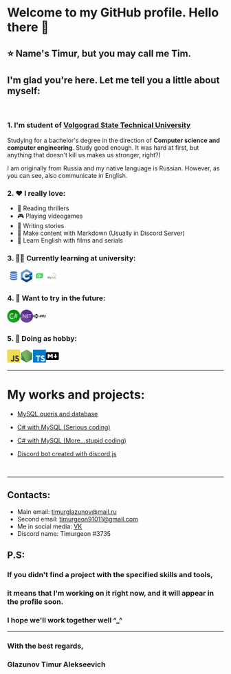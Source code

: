 # Welcome to my GitHub profile. Hello there 👋

## ⭐ Name's Timur, but you may call me Tim. 
## I'm glad you're here. Let me tell you a little about myself:
<br/>

### 1. I'm student of [Volgograd State Technical University](https://www.vstu.ru/eng/)

Studying for a bachelor's degree in the direction of **Computer science and computer engineering**.
Study good enough. It was hard at first, but anything that doesn't kill us makes us stronger, right?) 

I am originally from Russia and my native language is Russian. However, as you can see, also communicate in English. 

<ber/>

### 2. ♥️ I really love: 
* 📖 Reading thrillers 
* 🎮 Playing videogames 
* 📝 Writing stories 
* 🎨 Make content with Markdown (Usually in Discord Server)
* 🎦 Learn English with films and serials 

### 3. 👨‍🎓 Currently learning at university: 

<img align="left" alt="SQL" width="30px" src="https://raw.githubusercontent.com/github/explore/80688e429a7d4ef2fca1e82350fe8e3517d3494d/topics/sql/sql.png"/> 

<img align="left" alt="Cpp" width="30px" src="https://raw.githubusercontent.com/github/explore/80688e429a7d4ef2fca1e82350fe8e3517d3494d/topics/cpp/cpp.png"/> 

<img align="left" alt="Qt" width="30px" src="https://raw.githubusercontent.com/github/explore/80688e429a7d4ef2fca1e82350fe8e3517d3494d/topics/qt/qt.png"/> 

<img align="left" alt="MySQL" width="30px" src="https://raw.githubusercontent.com/github/explore/80688e429a7d4ef2fca1e82350fe8e3517d3494d/topics/mysql/mysql.png"/> 

<br />
<br />

### 4. 🤔 Want to try in the future:  
<img align="left" alt="CSharp" width="30px" src="https://raw.githubusercontent.com/github/explore/80688e429a7d4ef2fca1e82350fe8e3517d3494d/topics/csharp/csharp.png"/> 

<img align="left" alt="Dotnet" width="30px" src="https://raw.githubusercontent.com/github/explore/93d8a67084f94b2a444e510199a6e7622e5b09a3/topics/dotnet/dotnet.png"/> 

<img align="left" alt="Unity" width="30px" src="https://raw.githubusercontent.com/github/explore/80688e429a7d4ef2fca1e82350fe8e3517d3494d/topics/unity/unity.png"/>


<br />
<br />

### 5. 💭 Doing as hobby: 
<img align="left" alt="JS" width="30px" src="https://raw.githubusercontent.com/github/explore/80688e429a7d4ef2fca1e82350fe8e3517d3494d/topics/javascript/javascript.png"/> 
<img align="left" alt="NodeJS" width="30px" src="https://raw.githubusercontent.com/github/explore/80688e429a7d4ef2fca1e82350fe8e3517d3494d/topics/nodejs/nodejs.png"/> 
<img align="left" alt="TS" width="30px" src="https://raw.githubusercontent.com/github/explore/80688e429a7d4ef2fca1e82350fe8e3517d3494d/topics/typescript/typescript.png"/> 
<img align="left" alt="Markdown" width="30px" src="https://raw.githubusercontent.com/github/explore/80688e429a7d4ef2fca1e82350fe8e3517d3494d/topics/markdown/markdown.png"/> 


<br />
<br />

___
# My works and projects: 
* [MySQL queris and database](https://tamerlan91011.github.io/MySQL-sripts/)

* [C# with MySQL (Serious coding)](https://github.com/Tamerlan91011/Project_DBConnection)

* [C# with MySQL (More...stupid coding)](https://github.com/Tamerlan91011/DBLiteConnection)

* [Discord bot created with discord.js](https://github.com/Tamerlan91011/Discord_BOT)
<br />

___

## Contacts:
* Main email: timurglazunov@mail.ru
* Second email: timurgeon91011@gmail.com
* Me in social media: [VK](https://vk.com/timurgeon)
* Discord name: Timurgeon #3735

## P.S:
### If you didn't find a project with the specified skills and tools, 
### it means that I'm working on it right now, and it will appear in the profile soon.

### I hope we'll work together well ^_^
---
### With the best regards,
### Glazunov Timur Alekseevich 